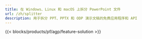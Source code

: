 ```yaml
---
title: 在 Windows、Linux 和 macOS 上拆分 PowerPoint 文件
url: /zh/splitter
description: 用于拆分 PPT、PPTX 和 ODP 演示文稿的免费应用程序和 API
---
```


{{< blocks/products/pf/agp/feature-solution >}} 
